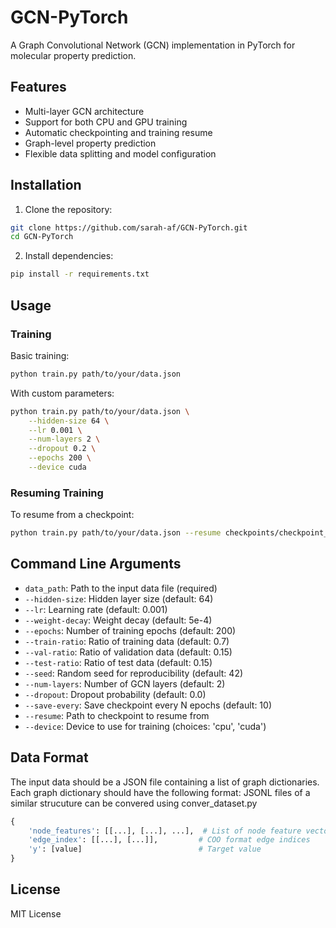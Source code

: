 # GCN-PyTorch

A Graph Convolutional Network (GCN) implementation in PyTorch for molecular property prediction.

## Features

- Multi-layer GCN architecture
- Support for both CPU and GPU training
- Automatic checkpointing and training resume
- Graph-level property prediction
- Flexible data splitting and model configuration

## Installation

1. Clone the repository:
```bash
git clone https://github.com/sarah-af/GCN-PyTorch.git
cd GCN-PyTorch
```

2. Install dependencies:
```bash
pip install -r requirements.txt
```

## Usage

### Training

Basic training:
```bash
python train.py path/to/your/data.json
```

With custom parameters:
```bash
python train.py path/to/your/data.json \
    --hidden-size 64 \
    --lr 0.001 \
    --num-layers 2 \
    --dropout 0.2 \
    --epochs 200 \
    --device cuda
```

### Resuming Training

To resume from a checkpoint:
```bash
python train.py path/to/your/data.json --resume checkpoints/checkpoint_epoch_X.pt
```

## Command Line Arguments

- `data_path`: Path to the input data file (required)
- `--hidden-size`: Hidden layer size (default: 64)
- `--lr`: Learning rate (default: 0.001)
- `--weight-decay`: Weight decay (default: 5e-4)
- `--epochs`: Number of training epochs (default: 200)
- `--train-ratio`: Ratio of training data (default: 0.7)
- `--val-ratio`: Ratio of validation data (default: 0.15)
- `--test-ratio`: Ratio of test data (default: 0.15)
- `--seed`: Random seed for reproducibility (default: 42)
- `--num-layers`: Number of GCN layers (default: 2)
- `--dropout`: Dropout probability (default: 0.0)
- `--save-every`: Save checkpoint every N epochs (default: 10)
- `--resume`: Path to checkpoint to resume from
- `--device`: Device to use for training (choices: 'cpu', 'cuda')

## Data Format

The input data should be a JSON file containing a list of graph dictionaries. Each graph dictionary should have the following format:
JSONL files of a similar strucuture can be convered using conver_dataset.py

```python
{
    'node_features': [[...], [...], ...],  # List of node feature vectors
    'edge_index': [[...], [...]],         # COO format edge indices
    'y': [value]                          # Target value
}
```

## License

MIT License 